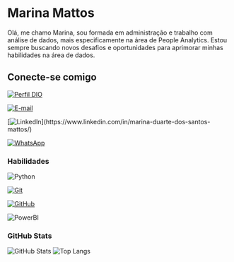 
# Marina Mattos

Olá, me chamo Marina, sou formada em administração e trabalho com análise de dados, mais especificamente na área de People Analytics. Estou sempre buscando novos desafios e oportunidades para aprimorar minhas habilidades na área de dados.


## Conecte-se comigo
[![Perfil DIO](https://img.shields.io/badge/-Meu%20Perfil%20na%20DIO-30A3DC?style=for-the-badge)](https://web.dio.me/users/marinadsmattos/) 

[![E-mail](https://img.shields.io/badge/Gmail-D14836?style=for-the-badge&logo=gmail&logoColor=white)](mailto:marinadsmattos@gmail.com)

[![LinkedIn](https://img.shields.io/badge/-LinkedIn-%230077B5?style=for-the-badge&logo=linkedin&logoColor=white")](https://www.linkedin.com/in/marina-duarte-dos-santos-mattos/)

[![WhatsApp](https://img.shields.io/badge/WhatsApp-25D366?style=for-the-badge&logo=whatsapp&logoColor=white)](https://api.whatsapp.com/send/?phone=5519996084313&text&type=phone_number&app_absent=0)



### Habilidades

![Python](https://img.shields.io/badge/Python-000?style=for-the-badge&logo=python&logoColor=30A3DC)

[![Git](https://img.shields.io/badge/Git-000?style=for-the-badge&logo=git&logoColor=E94D5F)](https://git-scm.com/doc) 

[![GitHub](https://img.shields.io/badge/GitHub-000?style=for-the-badge&logo=github&logoColor=30A3DC)](https://docs.github.com/)

![PowerBI](https://img.shields.io/badge/PowerBI-000?style=for-the-badge&logo=PowerBI&logoColor=#FFFF00)



### GitHub Stats
![GitHub Stats](https://github-readme-stats.vercel.app/api?username=marinadsmattos&theme=transparent&bg_color=000&border_color=30A3DC&show_icons=true&icon_color=30A3DC&title_color=E94D5F&text_color=FFF)
![Top Langs](https://github-readme-stats-git-masterrstaa-rickstaa.vercel.app/api/top-langs/?username=marinadsmattos&layout=compact&bg_color=000&border_color=30A3DC&title_color=E94D5F&text_color=FFF)
